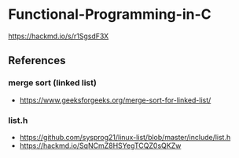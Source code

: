 # Functional-Programming-in-C
https://hackmd.io/s/r1SgsdF3X

## References

### merge sort (linked list)
* https://www.geeksforgeeks.org/merge-sort-for-linked-list/

### list.h
* https://github.com/sysprog21/linux-list/blob/master/include/list.h
* https://hackmd.io/SqNCmZ8HSYegTCQZ0sQKZw